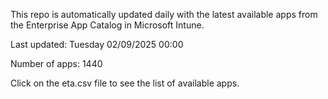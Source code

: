 This repo is automatically updated daily with the latest available apps from the Enterprise App Catalog in Microsoft Intune.

Last updated: Tuesday 02/09/2025 00:00

Number of apps: 1440

Click on the eta.csv file to see the list of available apps.
